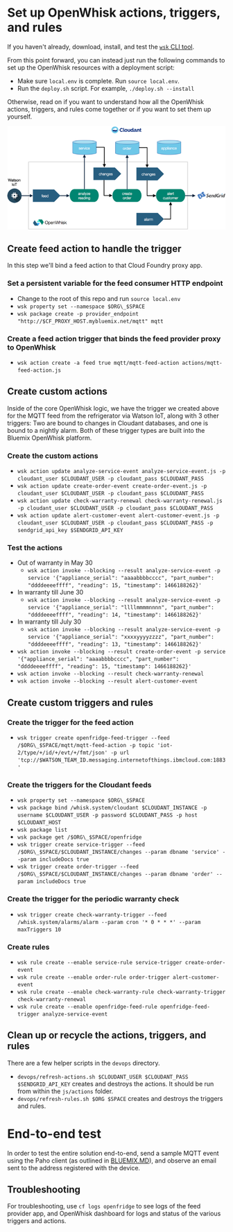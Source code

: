 # Set up OpenWhisk actions, triggers, and rules
If you haven't already, download, install, and test the [`wsk` CLI tool](https://new-console.ng.bluemix.net/openwhisk/cli).

From this point forward, you can instead just run the following commands to set up the OpenWhisk resources with a deployment script:
* Make sure `local.env` is complete. Run `source local.env`.
* Run the `deploy.sh` script. For example, `./deploy.sh --install`

Otherwise, read on if you want to understand how all the OpenWhisk actions, triggers, and rules come together or if you want to set them up yourself.

![Triggers and actions](actions-triggers.png)

## Create feed action to handle the trigger
In this step we'll bind a feed action to that Cloud Foundry proxy app.

### Set a persistent variable for the feed consumer HTTP endpoint
* Change to the root of this repo and run `source local.env`
* `wsk property set --namespace $ORG\_$SPACE`
* `wsk package create -p provider_endpoint "http://$CF_PROXY_HOST.mybluemix.net/mqtt" mqtt`

### Create a feed action trigger that binds the feed provider proxy to OpenWhisk
* `wsk action create -a feed true mqtt/mqtt-feed-action actions/mqtt-feed-action.js`

## Create custom actions
Inside of the core OpenWhisk logic, we have the trigger we created above for the MQTT feed from the refrigerator via Watson IoT, along with 3 other triggers: Two are bound to changes in Cloudant databases, and one is bound to a nightly alarm. Both of these trigger types are built into the Bluemix OpenWhisk platform.

### Create the custom actions
* `wsk action update analyze-service-event analyze-service-event.js -p cloudant_user $CLOUDANT_USER -p cloudant_pass $CLOUDANT_PASS`
* `wsk action update create-order-event create-order-event.js -p cloudant_user $CLOUDANT_USER -p cloudant_pass $CLOUDANT_PASS`
* `wsk action update check-warranty-renewal check-warranty-renewal.js -p cloudant_user $CLOUDANT_USER -p cloudant_pass $CLOUDANT_PASS`
* `wsk action update alert-customer-event alert-customer-event.js -p cloudant_user $CLOUDANT_USER -p cloudant_pass $CLOUDANT_PASS -p sendgrid_api_key $SENDGRID_API_KEY`

### Test the actions
* Out of warranty in May 30
    * `wsk action invoke --blocking --result analyze-service-event -p service '{"appliance_serial": "aaaabbbbcccc", "part_number": "ddddeeeeffff", "reading": 15, "timestamp": 1466188262}'`
* In warranty till June 30
    * `wsk action invoke --blocking --result analyze-service-event -p service '{"appliance_serial": "llllmmmmnnnn", "part_number": "ddddeeeeffff", "reading": 14, "timestamp": 1466188262}'`
* In warranty till July 30
    * `wsk action invoke --blocking --result analyze-service-event -p service '{"appliance_serial": "xxxxyyyyzzzz", "part_number": "ddddeeeeffff", "reading": 13, "timestamp": 1466188262}'`
* `wsk action invoke --blocking --result create-order-event -p service '{"appliance_serial": "aaaabbbbcccc", "part_number": "ddddeeeeffff", "reading": 15, "timestamp": 1466188262}'`
* `wsk action invoke --blocking --result check-warranty-renewal`
* `wsk action invoke --blocking --result alert-customer-event`

## Create custom triggers and rules

### Create the trigger for the feed action
* `wsk trigger create openfridge-feed-trigger --feed /$ORG\_$SPACE/mqtt/mqtt-feed-action -p topic 'iot-2/type/+/id/+/evt/+/fmt/json' -p url 'tcp://$WATSON_TEAM_ID.messaging.internetofthings.ibmcloud.com:1883'`

### Create the triggers for the Cloudant feeds
* `wsk property set --namespace $ORG\_$SPACE`
* `wsk package bind /whisk.system/cloudant $CLOUDANT_INSTANCE -p username $CLOUDANT_USER -p password $CLOUDANT_PASS -p host $CLOUDANT_HOST`
* `wsk package list`
* `wsk package get /$ORG\_$SPACE/openfridge`
* `wsk trigger create service-trigger --feed /$ORG\_$SPACE/$CLOUDANT_INSTANCE/changes --param dbname 'service' --param includeDocs true`
* `wsk trigger create order-trigger --feed /$ORG\_$SPACE/$CLOUDANT_INSTANCE/changes --param dbname 'order' --param includeDocs true`

### Create the trigger for the periodic warranty check
*  `wsk trigger create check-warranty-trigger --feed /whisk.system/alarms/alarm --param cron '* 0 * * *' --param maxTriggers 10`

### Create rules
* `wsk rule create --enable service-rule service-trigger create-order-event`
* `wsk rule create --enable order-rule order-trigger alert-customer-event`
* `wsk rule create --enable check-warranty-rule check-warranty-trigger check-warranty-renewal`
* `wsk rule create --enable openfridge-feed-rule openfridge-feed-trigger analyze-service-event`

## Clean up or recycle the actions, triggers, and rules
There are a few helper scripts in the `devops` directory.

* `devops/refresh-actions.sh $CLOUDANT_USER $CLOUDANT_PASS $SENDGRID_API_KEY` creates and destroys the actions. It should be run from within the `js/actions` folder.
* `devops/refresh-rules.sh $ORG $SPACE` creates and destroys the triggers and rules.

# End-to-end test
In order to test the entire solution end-to-end, send a sample MQTT event using the Paho client (as outlined in [BLUEMIX.MD](BLUEMIX.MD)), and observe an email sent to the address registered with the device. 

## Troubleshooting
For troubleshooting, use `cf logs openfridge` to see logs of the feed provider app, and OpenWhisk dashboard for logs and status of the various triggers and actions.

